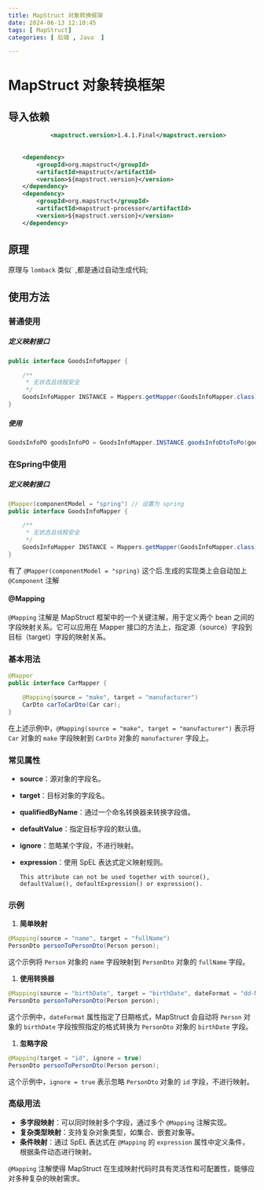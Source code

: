 ```yaml
---
title: MapStruct 对象转换框架
date: 2024-06-13 12:10:45
tags: [ MapStruct]
categories: [ 后端 , Java  ]

---
```


# MapStruct 对象转换框架



## 导入依赖

```xml
            <mapstruct.version>1.4.1.Final</mapstruct.version>
    
    
    <dependency>
        <groupId>org.mapstruct</groupId>
        <artifactId>mapstruct</artifactId>
        <version>${mapstruct.version}</version>
    </dependency>
    <dependency>
        <groupId>org.mapstruct</groupId>
        <artifactId>mapstruct-processor</artifactId>
        <version>${mapstruct.version}</version>
    </dependency>
```

## 原理

原理与 `lomback` 类似` ,都是通过自动生成代码;

## 使用方法

### 普通使用

##### 定义映射接口

```java
public interface GoodsInfoMapper {

    /**
     * 无状态且线程安全
     */
    GoodsInfoMapper INSTANCE = Mappers.getMapper(GoodsInfoMapper.class);
}	
```

##### 使用

```java
GoodsInfoPO goodsInfoPO = GoodsInfoMapper.INSTANCE.goodsInfoDtoToPo(goodsInfoDTO);
```

### 在Spring中使用

##### 定义映射接口

```java
@Mapper(componentModel = "spring") // 设置为 spring
public interface GoodsInfoMapper {

    /**
     * 无状态且线程安全
     */
    GoodsInfoMapper INSTANCE = Mappers.getMapper(GoodsInfoMapper.class);
}	
```

有了 `@Mapper(componentModel = "spring)` 这个后.生成的实现类上会自动加上  `@Component` 注解



#### @Mapping

`@Mapping` 注解是 MapStruct 框架中的一个关键注解，用于定义两个 bean 之间的字段映射关系。它可以应用在 Mapper 接口的方法上，指定源（source）字段到目标（target）字段的映射关系。

### 基本用法

```java
@Mapper
public interface CarMapper {

    @Mapping(source = "make", target = "manufacturer")
    CarDto carToCarDto(Car car);
}
```

在上述示例中，`@Mapping(source = "make", target = "manufacturer")` 表示将 `Car` 对象的 `make` 字段映射到 `CarDto` 对象的 `manufacturer` 字段上。

### 常见属性

- **source**：源对象的字段名。

- **target**：目标对象的字段名。

- **qualifiedByName**：通过一个命名转换器来转换字段值。

- **defaultValue**：指定目标字段的默认值。

- **ignore**：忽略某个字段，不进行映射。

- **expression**：使用 SpEL 表达式定义映射规则。

  `This attribute can not be used together with source(), defaultValue(), defaultExpression() or expression().`

### 示例

1. **简单映射**

```java
@Mapping(source = "name", target = "fullName")
PersonDto personToPersonDto(Person person);
```

这个示例将 `Person` 对象的 `name` 字段映射到 `PersonDto` 对象的 `fullName` 字段。

1. **使用转换器**

```jaVA
@Mapping(source = "birthDate", target = "birthDate", dateFormat = "dd-MM-yyyy")
PersonDto personToPersonDto(Person person);
```

这个示例中，`dateFormat` 属性指定了日期格式，MapStruct 会自动将 `Person` 对象的 `birthDate` 字段按照指定的格式转换为 `PersonDto` 对象的 `birthDate` 字段。

1. **忽略字段**

```JAVA
@Mapping(target = "id", ignore = true)
PersonDto personToPersonDto(Person person);
```

这个示例中，`ignore = true` 表示忽略 `PersonDto` 对象的 `id` 字段，不进行映射。

### 高级用法

- **多字段映射**：可以同时映射多个字段，通过多个 `@Mapping` 注解实现。
- **复杂类型映射**：支持复杂对象类型，如集合、嵌套对象等。
- **条件映射**：通过 SpEL 表达式在 `@Mapping` 的 `expression` 属性中定义条件，根据条件动态进行映射。

`@Mapping` 注解使得 MapStruct 在生成映射代码时具有灵活性和可配置性，能够应对多种复杂的映射需求。
